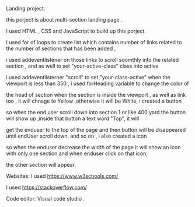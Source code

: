 Landing project.

this porject is about multi-section landing page .

I used HTML , CSS and JavaScript to build up this porject.

I used for of loops to create list which contains number of links related to the number of sections that has been added , 

i used addeventlistener on those links to scroll soomthly into the related section , and as well to set "your-active-class" class into active

i used addeventlisterner "scroll" to set "your-class-active" when the viewport is less than 350 , i used forHeading variable to change the color of

the head of section when the section is inside the viewport , as well as link too , it will chnage to  Yellow ,otherwise it will be White, i created a button

so when the end user scroll down into section 1 or like 400 yard the button will show up ,inside that button a text word "Top", it will

get the enduser to the top of the page and then button will be disappeared until endUser scroll down, and so on , i also created a icon

so when the enduser decrease the width of the page it will show an icon with only one section and when enduser click on that icon,

the other section will appear. 


Websites:
I used https://www.w3schools.com/

I used https://stackoverflow.com/


Code editor:
Visual code studio .
















